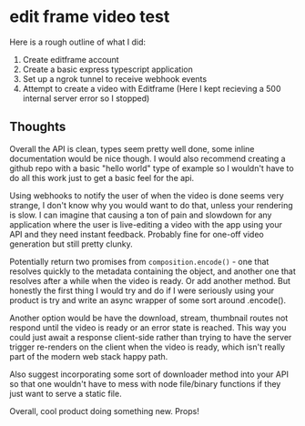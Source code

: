 # edit frame video test

Here is a rough outline of what I did:

1. Create editframe account
1. Create a basic express typescript application
1. Set up a ngrok tunnel to receive webhook events
1. Attempt to create a video with Editframe (Here I kept recieving a 500 internal server error so I stopped)

## Thoughts

Overall the API is clean, types seem pretty well done, some inline documentation would be nice though. I would also recommend creating a github repo with a basic "hello world" type of example so I wouldn't have to do all this work just to get a basic feel for the api.

Using webhooks to notify the user of when the video is done seems very strange, I don't know why you would want to do that, unless your rendering is slow. I can imagine that causing a ton of pain and slowdown for any application where the user is live-editing a video with the app using your API and they need instant feedback. Probably fine for one-off video generation but still pretty clunky. 

Potentially return two promises from `composition.encode()` - one that resolves quickly to the metadata containing the object, and another one that resolves after a while when the video is ready. Or add another method. But honestly the first thing I would try and do if I were seriously using your product is try and write an async wrapper of some sort around .encode(). 

Another option would be have the download, stream, thumbnail routes not respond until the video is ready or an error state is reached. This way you could just await a response client-side rather than trying to have the server trigger re-renders on the client when the video is ready, which isn't really part of the modern web stack happy path.

Also suggest incorporating some sort of downloader method into your API so that one wouldn't have to mess with node file/binary functions if they just want to serve a static file.

Overall, cool product doing something new. Props!